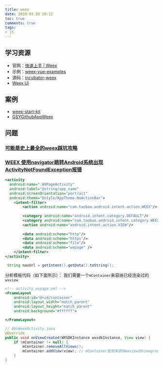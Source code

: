 ```yaml
---
title: weex
date: 2018.03.28 20:12
toc: true
comments: true
tags:
- js
---
```

## 学习资源
- 官网：[快速上手 | Weex](https://weex.incubator.apache.org/cn/guide/)
- 示例：[weex-vue-examples](https://hanks10100.github.io/weex-vue-examples/)
- 源码：[incubator-weex](https://github.com/apache/incubator-weex)
- [Weex Ui](https://alibaba.github.io/weex-ui/#/?id=weex-ui)


## 案例
- [weex-start-kit](https://github.com/w11p3333/weex-start-kit)
- [GSYGithubAppWeex](https://github.com/CarGuo/GSYGithubAppWeex)


## 问题

### [可能是史上最全的weex踩坑攻略](https://www.jianshu.com/p/497f1a9ff33f)

### [WEEX 使用navigator跳转Android系统出现ActivityNotFoundException报错](https://blog.csdn.net/violetjack0808/article/details/74390249)
```xml
<activity
  android:name=".WXPageActivity"
  android:label="@string/app_name"
  android:screenOrientation="portrait"
  android:theme="@style/AppTheme.NoActionBar">
    <intent-filter>
        <action android:name="com.taobao.android.intent.action.WEEX"/>
    
        <category android:name="android.intent.category.DEFAULT"/>
        <category android:name="com.taobao.android.intent.category.WEEX"/>
        <action android:name="android.intent.action.VIEW"/>
    
        <data android:scheme="http"/>
        <data android:scheme="https"/>
        <data android:scheme="file"/>
        <data android:scheme="wxpage" />
    </intent-filter>
</activity>
```
```java
 String navUrl = getIntent().getData().toString();
```

分析模板代码（如下面所示）：
我们需要一个`mContainer`来容纳已经渲染过的`wxview`

```xml
<!-- activity_wxpage.xml -->
<FrameLayout
    android:id="@+id/container"
    android:layout_width="match_parent"
    android:layout_height="match_parent"
    android:background="#ffffff">

</FrameLayout>
```

```java
// AbsWeexActivity.java
@Override
public void onViewCreated(WXSDKInstance wxsdkInstance, View view) {
    if (mContainer != null) {
        mContainer.removeAllViews();
        mContainer.addView(view); // mContainer是用来容纳wxview的viewgroup
    }
}
```